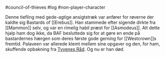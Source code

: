 #council-of-thieves #log #non-player-character

Denne tiefling med gede-agtige ansigtstræk var anfører for røverne der kaldte sig Bastards of [[Erebus]]. Han stammede efter sigende dirkte fra [[Mammon]] selv, og var en rimelig habil præst for [[Asmodeus]]. Alt dette hjalp ham dog ikke, da BAF besluttede sig for at gøre en ende på bastardernes hærgen som deres første gode gerning for [[Westcrown]]s fremtid. Palaveen var allerede klemt mellem sine opgaver og den, for ham, skuffende opbakning fra [Tyvenes Råd](Tyvenes%20Råd.md). Og nu er han død.
